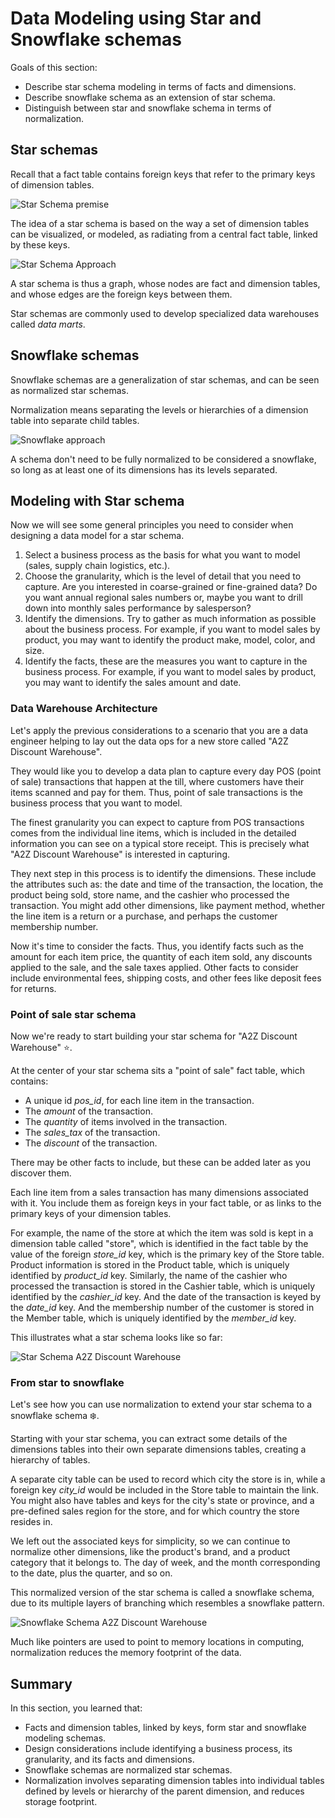 # Data Modeling using Star and Snowflake schemas

Goals of this section:

- Describe star schema modeling in terms of facts and dimensions.
- Describe snowflake schema as an extension of star schema.
- Distinguish between star and snowflake schema in terms of normalization.

## Star schemas

Recall that a fact table contains foreign keys that refer to the primary keys of dimension tables.

![Star Schema premise](./assets/star_schema_premise.png)

The idea of a star schema is based on the way a set of dimension tables can be visualized, or modeled, as radiating from a central fact table, linked by these keys.

![Star Schema Approach](./assets/star_schema_approach.png)

A star schema is thus a graph, whose nodes are fact and dimension tables, and whose edges are the foreign keys between them.

Star schemas are commonly used to develop specialized data warehouses called _data marts_.

## Snowflake schemas

Snowflake schemas are a generalization of star schemas, and can be seen as normalized star schemas.

Normalization means separating the levels or hierarchies of a dimension table into separate child tables.

![Snowflake approach](./assets/snowflake_approach.png)

A schema don't need to be fully normalized to be considered a snowflake, so long as at least one of its dimensions has its levels separated.

## Modeling with Star schema

Now we will see some general principles you need to consider when designing a data model for a star schema.

1. Select a business process as the basis for what you want to model (sales, supply chain logistics, etc.).
2. Choose the granularity, which is the level of detail that you need to capture. Are you interested in coarse-grained or fine-grained data? Do you want annual regional sales numbers or, maybe you want to drill down into monthly sales performance by salesperson?
3. Identify the dimensions. Try to gather as much information as possible about the business process. For example, if you want to model sales by product, you may want to identify the product make, model, color, and size.
4. Identify the facts, these are the measures you want to capture in the business process. For example, if you want to model sales by product, you may want to identify the sales amount and date.


### Data Warehouse Architecture

Let's apply the previous considerations to a scenario that you are a data engineer helping to lay out the data ops for a new store called "A2Z Discount Warehouse".

They would like you to develop a data plan to capture every day POS (point of sale) transactions that happen at the till, where customers have their items scanned and pay for them. Thus, point of sale transactions is the business process that you want to model.

The finest granularity you can expect to capture from POS transactions comes from the individual line items, which is included in the detailed information you can see on a typical store receipt. This is precisely what "A2Z Discount Warehouse" is interested in capturing.

They next step in this process is to identify the dimensions. These include the attributes such as: the date and time of the transaction, the location, the product being sold, store name, and the cashier who processed the transaction. You might add other dimensions, like payment method, whether the line item is a return or a purchase, and perhaps the customer membership number.

Now it's time to consider the facts. Thus, you identify facts such as the amount for each item price, the quantity of each item sold, any discounts applied to the sale, and the sale taxes applied. Other facts to consider include environmental fees, shipping costs, and other fees like deposit fees for returns.

### Point of sale star schema

Now we're ready to start building your star schema for "A2Z Discount Warehouse" ⭐.

At the center of your star schema sits a "point of sale" fact table, which contains:

- A unique id *pos_id*, for each line item in the transaction.
- The *amount* of the transaction.
- The *quantity* of items involved in the transaction.
- The *sales_tax* of the transaction.
- The *discount* of the transaction.

There may be other facts to include, but these can be added later as you discover them.

Each line item from a sales transaction has many dimensions associated with it. You include them as foreign keys in your fact table, or as links to the primary keys of your dimension tables.

For example, the name of the store at which the item was sold is kept in a dimension table called "store", which is identified in the fact table by the value of the foreign *store_id* key, which is the primary key of the Store table. Product information is stored in the Product table, which is uniquely identified by *product_id* key. Similarly, the name of the cashier who processed the transaction is stored in the Cashier table, which is uniquely identified by the *cashier_id* key. And the date of the transaction is keyed by the *date_id* key. And the membership number of the customer is stored in the Member table, which is uniquely identified by the *member_id* key.

This illustrates what a star schema looks like so far:

![Star Schema A2Z Discount Warehouse](./assets/star_schema_example.png)

### From star to snowflake

Let's see how you can use normalization to extend your star schema to a snowflake schema ❄️.

Starting with your star schema, you can extract some details of the dimensions tables into their own separate dimensions tables, creating a hierarchy of tables.

A separate city table can be used to record which city the store is in, while a foreign key *city_id* would be included in the Store table to maintain the link. You might also have tables and keys for the city's state or province, and a pre-defined sales region for the store, and for which country the store resides in.

We left out the associated keys for simplicity, so we can continue to normalize other dimensions, like the product's brand, and a product category that it belongs to. The day of week, and the month corresponding to the date, plus the quarter, and so on.

This normalized version of the star schema is called a snowflake schema, due to its multiple layers of branching which resembles a snowflake pattern.

![Snowflake Schema A2Z Discount Warehouse](./assets/snowflake_schema_example.png)

Much like pointers are used to point to memory locations in computing, normalization reduces the memory footprint of the data.

## Summary

In this section, you learned that:

- Facts and dimension tables, linked by keys, form star and snowflake modeling schemas.
- Design considerations include identifying a business process, its granularity, and its facts and dimensions.
- Snowflake schemas are normalized star schemas.
- Normalization involves separating dimension tables into individual tables defined by levels or hierarchy of the parent dimension, and reduces storage footprint.
